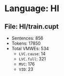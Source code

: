 Language: HI
============

## File: HI/train.cupt
* Sentences: 856
* Tokens: 17850
* Total VMWEs: 534
  * `LVC.cause`: 14
  * `LVC.full`: 321
  * `MVC`: 176
  * `VID`: 23

